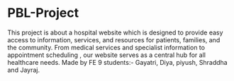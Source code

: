 # PBL-Project
This project is about a hospital website which is designed to provide easy access to information, services, and resources for patients, families, and the community. From medical services and specialist information to appointment scheduling , our website serves as a central hub for all healthcare needs. Made by FE 9 students:- Gayatri, Diya, piyush, Shraddha and Jayraj.
